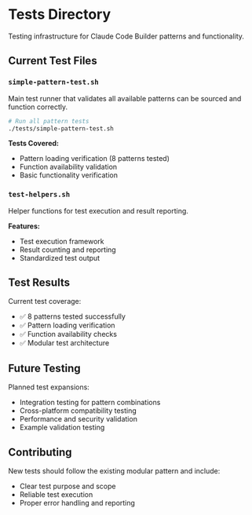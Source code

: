 # Tests Directory

Testing infrastructure for Claude Code Builder patterns and functionality.

## Current Test Files

### `simple-pattern-test.sh`
Main test runner that validates all available patterns can be sourced and function correctly.

```bash
# Run all pattern tests
./tests/simple-pattern-test.sh
```

**Tests Covered:**
- Pattern loading verification (8 patterns tested)
- Function availability validation
- Basic functionality verification

### `test-helpers.sh`
Helper functions for test execution and result reporting.

**Features:**
- Test execution framework
- Result counting and reporting
- Standardized test output

## Test Results

Current test coverage:
- ✅ 8 patterns tested successfully
- ✅ Pattern loading verification
- ✅ Function availability checks
- ✅ Modular test architecture

## Future Testing

Planned test expansions:
- Integration testing for pattern combinations
- Cross-platform compatibility testing  
- Performance and security validation
- Example validation testing

## Contributing

New tests should follow the existing modular pattern and include:
- Clear test purpose and scope
- Reliable test execution
- Proper error handling and reporting
